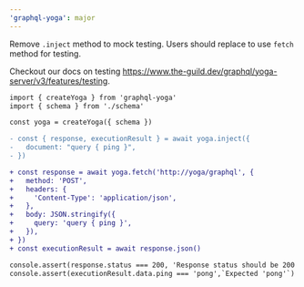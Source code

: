 ```yaml
---
'graphql-yoga': major
---
```


Remove `.inject` method to mock testing. Users should replace to use `fetch` method for testing.

Checkout our docs on testing https://www.the-guild.dev/graphql/yoga-server/v3/features/testing.

```diff
import { createYoga } from 'graphql-yoga'
import { schema } from './schema'

const yoga = createYoga({ schema })

- const { response, executionResult } = await yoga.inject({
-   document: "query { ping }",
- })

+ const response = await yoga.fetch('http://yoga/graphql', {
+   method: 'POST',
+   headers: {
+     'Content-Type': 'application/json',
+   },
+   body: JSON.stringify({
+     query: 'query { ping }',
+   }),
+ })
+ const executionResult = await response.json()

console.assert(response.status === 200, 'Response status should be 200')
console.assert(executionResult.data.ping === 'pong',`Expected 'pong'`)
```

